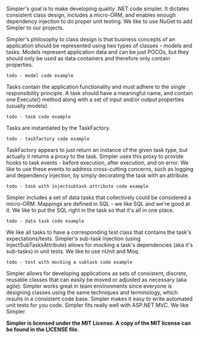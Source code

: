 Simpler's goal is to make developing quality .NET code simpler.  It dictates consistent class design, includes a micro-ORM, and enables enough dependency injection to do proper unit testing.  We like to use NuGet to add Simpler to our projects.

Simpler's philosophy to class design is that business concepts of an application should be represented using two types of classes - models and tasks.  Models represent application data and can be just POCOs, but they should only be used as data containers and therefore only contain properties.

    todo - model code example

Tasks contain the application functionality and must adhere to the single responsibility principle.  A task should have a meaningful name, and contain one Execute() method along with a set of input and/or output properties (usually models).

    todo - task code example

Tasks are instantiated by the TaskFactory.

    todo - taskfactory code example

TaskFactory appears to just return an instance of the given task type, but actually it returns a proxy to the task.  Simpler uses this proxy to provide hooks to task events - before execution, after execution, and on error.  We like to use these events to address cross-cutting concerns, such as logging and dependency injection, by simply decorating the task with an attribute.

    todo - task with injectsubtask attribute code example

Simpler includes a set of data tasks that collectively could be considered a micro-ORM.  Mappings are defined in SQL - we like SQL and we're good at it.  We like to put the SQL right in the task so that it's all in one place.

    todo - data task code example

We like all tasks to have a corresponding test class that contains the task's expectations/tests.  Simpler's sub-task injection (using InjectSubTasksAttribute) allows for mocking a task's dependencies (aka it's sub-tasks) in unit tests.  We like to use nUnit and Moq.

    todo - test with mocking a subtask code example 

Simpler allows for developing applications as sets of consistent, discrete, reusable classes that can easily be moved or adjusted as necessary (aka agile).  Simpler works great in team environments since everyone is designing classes using the same techniques and terminology, which results in a consistent code base.  Simpler makes it easy to write automated unit tests for you code.  Simpler fits really well with ASP.NET MVC.  We like Simpler.

**Simpler is licensed under the MIT License.  A copy of the MIT license can be found in the LICENSE file.**